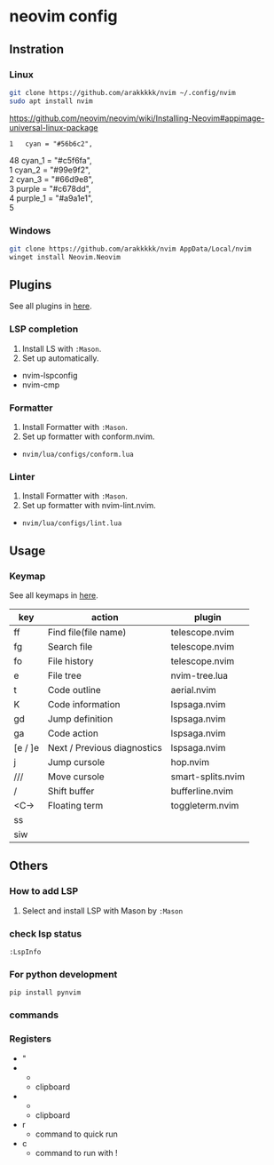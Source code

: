 # neovim config
## Instration
### Linux
```sh
git clone https://github.com/arakkkkk/nvim ~/.config/nvim
sudo apt install nvim
```

https://github.com/neovim/neovim/wiki/Installing-Neovim#appimage-universal-linux-package
                                                                                                                                                               
    1   cyan = "#56b6c2",                                                                                                                                                                                                                                     
  48    cyan_1 = "#c5f6fa",                                                                                                                                                                                                                                   
    1   cyan_2 = "#99e9f2",                                                                                                                                                                                                                                   
    2   cyan_3 = "#66d9e8",                                                                                                                                                                                                                                   
    3   purple = "#c678dd",                                                                                                                                                                                                                                   
    4   purple_1 = "#a9a1e1",                                                                                                                                                                                                                                 
    5                                                                                                                 
### Windows
```sh
git clone https://github.com/arakkkkk/nvim AppData/Local/nvim
winget install Neovim.Neovim
```

## Plugins
See all plugins in [here](lua/core/plugins.lua).

### LSP completion
1. Install LS with `:Mason`.
2. Set up automatically.
- nvim-lspconfig
- nvim-cmp
### Formatter
1. Install Formatter with `:Mason`.
2. Set up formatter with conform.nvim.
- `nvim/lua/configs/conform.lua`
### Linter
1. Install Formatter with `:Mason`.
2. Set up formatter with nvim-lint.nvim.
- `nvim/lua/configs/lint.lua`

## Usage
### Keymap
See all keymaps in [here](lua/core/mappings.lua).

| key                     | action                      | plugin            |
| ----------------------- | --------------------------- | ----------------- |
| <leader>ff              | Find file(file name)        | telescope.nvim    |
| <leader>fg              | Search file                 | telescope.nvim    |
| <leader>fo              | File history                | telescope.nvim    |
| <leader>e               | File tree                   | nvim-tree.lua     |
| <leader>t               | Code outline                | aerial.nvim       |
| K                       | Code information            | lspsaga.nvim      |
| gd                      | Jump definition             | lspsaga.nvim      |
| ga                      | Code action                 | lspsaga.nvim      |
| [e / ]e                 | Next / Previous diagnostics | lspsaga.nvim      |
| <leader>j               | Jump cursole                | hop.nvim          |
| <C-h>/<C-j>/<C-k>/<C-l> | Move cursole                | smart-splits.nvim |
| <S-h>/<S-l>             | Shift buffer                | bufferline.nvim   |
| <C-\>                   | Floating term               | toggleterm.nvim   |
| ss                      |                             |                   |
| siw                     |                             |                   |

## Others
### How to add LSP
1. Select and install LSP with Mason by `:Mason`
### check lsp status
`:LspInfo`

### For python development
```
pip install pynvim
```

### commands

### Registers
- "
- *
  - clipboard
- +
  - clipboard
- r
  - command to quick run
- c
  - command to run with !





